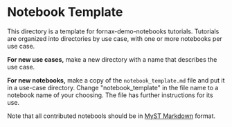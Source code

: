 # Notebook Template

This directory is a template for fornax-demo-notebooks tutorials.
Tutorials are organized into directories by use case, with one or more notebooks per use case.

**For new use cases,** make a new directory with a name that describes the use case.

**For new notebooks,** make a copy of the `notebook_template.md` file and put it in a
use-case directory. Change "notebook_template" in the file name to a notebook name of
your choosing. The file has further instructions for its use.  

Note that all contributed notebools should be in [MyST Markdown](https://mystmd.org) format.

